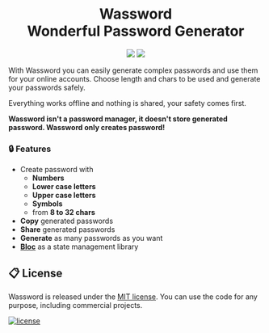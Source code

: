 <div align="center">
  <h1>Wassword<br>Wonderful Password Generator</h1>
  <p align="center">
  <a href="https://dart.dev/"><img src="https://img.shields.io/badge/Dart-0175C2?style=for-the-badge&logo=dart&logoColor=white"></a>
  <a href="https://flutter.dev/"><img src="https://img.shields.io/badge/Flutter-02569B?style=for-the-badge&logo=flutter&logoColor=white"></a>
  </p>
</div>

With Wassword you can easily generate complex passwords and use them for your online accounts. Choose length and chars to be used and generate your passwords safely.

Everything works offline and nothing is shared, your safety comes first.

**Wassword isn't a password manager, it doesn't store generated password. Wassword only creates password!**

### 🔒 Features

- Create password with
  - **Numbers**
  - **Lower case letters**
  - **Upper case letters**
  - **Symbols**
  - from **8 to 32 chars**
- **Copy** generated passwords
- **Share** generated passwords
- **Generate** as many passwords as you want
- **[Bloc](https://bloclibrary.dev/)** as a state management library


## 📋 License

Wassword is released under the [MIT license](LICENSE). You can use the code for any purpose, including commercial projects.

[![license](https://img.shields.io/badge/License-MIT-yellow.svg)](https://opensource.org/licenses/MIT)

